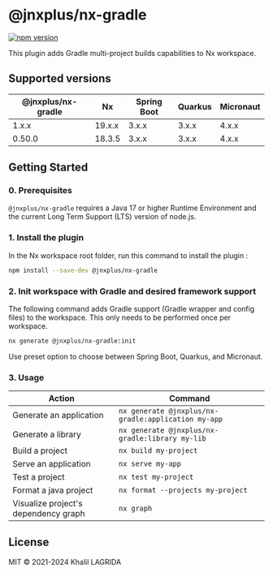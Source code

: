 # @jnxplus/nx-gradle

[![npm version](https://badge.fury.io/js/@jnxplus%2Fnx-gradle.svg)](https://badge.fury.io/js/@jnxplus%2Fnx-gradle)

This plugin adds Gradle multi-project builds capabilities to Nx workspace.

## Supported versions

| @jnxplus/nx-gradle | Nx     | Spring Boot | Quarkus | Micronaut |
| ------------------ | ------ | ----------- | ------- | --------- |
| 1.x.x              | 19.x.x | 3.x.x       | 3.x.x   | 4.x.x     |
| 0.50.0             | 18.3.5 | 3.x.x       | 3.x.x   | 4.x.x     |

## Getting Started

### 0. Prerequisites

`@jnxplus/nx-gradle` requires a Java 17 or higher Runtime Environment and the current Long Term Support (LTS) version of node.js.

### 1. Install the plugin

In the Nx workspace root folder, run this command to install the plugin :

```bash
npm install --save-dev @jnxplus/nx-gradle
```

### 2. Init workspace with Gradle and desired framework support

The following command adds Gradle support (Gradle wrapper and config files) to the workspace. This only needs to be performed once per workspace.

```bash
nx generate @jnxplus/nx-gradle:init
```

Use preset option to choose between Spring Boot, Quarkus, and Micronaut.

### 3. Usage

| Action                               | Command                                             |
| ------------------------------------ | --------------------------------------------------- |
| Generate an application              | `nx generate @jnxplus/nx-gradle:application my-app` |
| Generate a library                   | `nx generate @jnxplus/nx-gradle:library my-lib`     |
| Build a project                      | `nx build my-project`                               |
| Serve an application                 | `nx serve my-app`                                   |
| Test a project                       | `nx test my-project`                                |
| Format a java project                | `nx format --projects my-project`                   |
| Visualize project's dependency graph | `nx graph`                                          |

## License

MIT © 2021-2024 Khalil LAGRIDA
